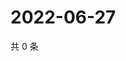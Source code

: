 # 2022-06-27

共 0 条

<!-- BEGIN WEIBO -->
<!-- 最后更新时间 Mon Jun 27 2022 07:14:32 GMT+0800 (China Standard Time) -->

<!-- END WEIBO -->
